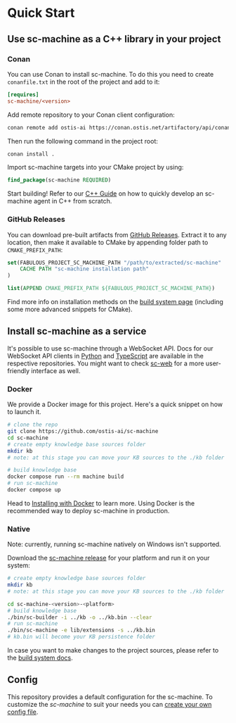 # Quick Start

## Use sc-machine as a C++ library in your project

### Conan

You can use Conan to install sc-machine. To do this you need to create `conanfile.txt` in the root of the project and add to it:

```ini
[requires]
sc-machine/<version>
```

Add remote repository to your Conan client configuration:

```sh
conan remote add ostis-ai https://conan.ostis.net/artifactory/api/conan/ostis-ai-sc-machine
```

Then run the following command in the project root:

```sh
conan install .
```

Import sc-machine targets into your CMake project by using:

```cmake
find_package(sc-machine REQUIRED)
```

Start building! Refer to our [C++ Guide](sc-memory/api/cpp/guides/simple_guide_for_implementing_agent.md) on how to quickly develop an sc-machine agent in C++ from scratch.

### GitHub Releases
You can download pre-built artifacts from [GitHub Releases](https://github.com/ostis-ai/sc-machine/releases). Extract it to any location, then make it available to CMake by appending folder path to `CMAKE_PREFIX_PATH`:

```cmake
set(FABULOUS_PROJECT_SC_MACHINE_PATH "/path/to/extracted/sc-machine" 
    CACHE PATH "sc-machine installation path"
)

list(APPEND CMAKE_PREFIX_PATH ${FABULOUS_PROJECT_SC_MACHINE_PATH})
```

Find more info on installation methods on the [build system page](build/build_system.md) (including some more advanced snippets for CMake).

## Install sc-machine as a service

It's possible to use sc-machine through a WebSocket API. Docs for our WebSocket API clients in [Python](https://github.com/ostis-ai/py-sc-client) and [TypeScript](https://github.com/ostis-ai/ts-sc-client) are available in the respective repositories. You might want to check [sc-web](https://github.com/ostis-ai/sc-web) for a more user-friendly interface as well.

### Docker

We provide a Docker image for this project. Here's a quick snippet on how to launch it.

```sh
# clone the repo
git clone https://github.com/ostis-ai/sc-machine
cd sc-machine
# create empty knowledge base sources folder
mkdir kb
# note: at this stage you can move your KB sources to the ./kb folder

# build knowledge base
docker compose run --rm machine build
# run sc-machine
docker compose up
```
  
Head to [Installing with Docker](https://ostis-ai.github.io/sc-machine/docker) to learn more. Using Docker is the recommended way to deploy sc-machine in production.

### Native

Note: currently, running sc-machine natively on Windows isn't supported.

Download the [sc-machine release](https://github.com/ostis-ai/sc-machine/releases) for your platform and run it on your system:

```sh
# create empty knowledge base sources folder
mkdir kb
# note: at this stage you can move your KB sources to the ./kb folder

cd sc-machine-<version>-<platform>
# build knowledge base
./bin/sc-builder -i ../kb -o ../kb.bin --clear
# run sc-machine
./bin/sc-machine -e lib/extensions -s ../kb.bin 
# kb.bin will become your KB persistence folder
```

In case you want to make changes to the project sources, please refer to the [build system docs](build/build_system.md).

## Config

This repository provides a default configuration for the sc-machine. To customize the _sc-machine_ to suit your needs you can [create your own config file](build/config.md).
